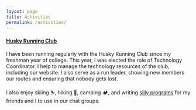 ```yaml
---
layout: page
title: Activities
permalink: /activities/
---
```


<h4><a href="http://dawgs.run" target="_blank">Husky Running Club</a></h4>
I have been running regularly with the Husky Running Club since my freshman year of college. This year, I was elected the role of Technology Coordinator. I help to manage the technology resources of the club, including our website. I also serve as a run leader, showing new members our routes and ensuring that nobody gets lost.

I also enjoy skiing ⛷, hiking 🌲, camping 🏕, and writing <a href="https://github.com/terabyte128/braintrust-bot" target="_blank">silly programs</a> for my friends and I to use in our chat groups.
